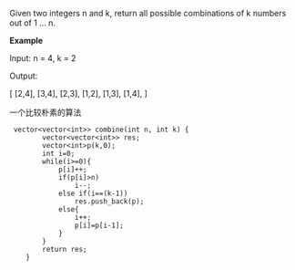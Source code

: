 Given two integers n and k, return all possible combinations of k numbers out of 1 ... n.

**Example**

Input: n = 4, k = 2

Output:

[
  [2,4],
  [3,4],
  [2,3],
  [1,2],
  [1,3],
  [1,4],
]

一个比较朴素的算法
```
 vector<vector<int>> combine(int n, int k) {
        vector<vector<int>> res;
        vector<int>p(k,0);
        int i=0;
        while(i>=0){
            p[i]++;
            if(p[i]>n)
                i--;
            else if(i==(k-1))
                res.push_back(p);
            else{
                i++;
                p[i]=p[i-1];
            }
        }
        return res;
    }
```

